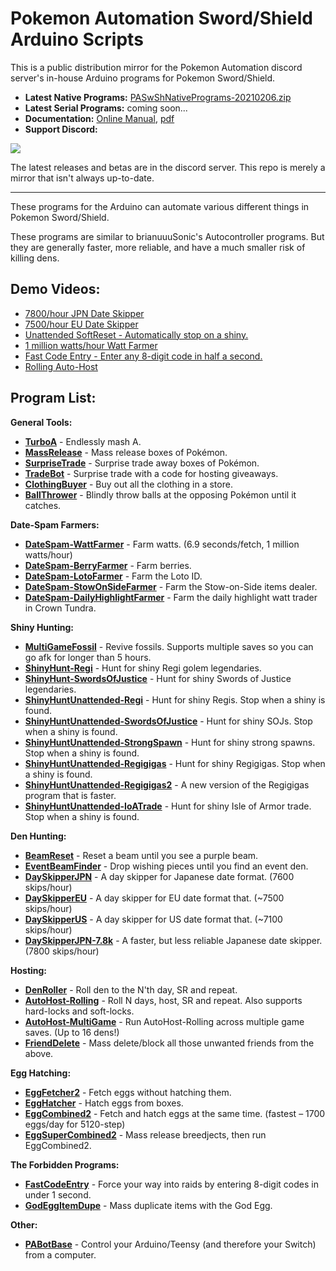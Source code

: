 # Pokemon Automation Sword/Shield Arduino Scripts
This is a public distribution mirror for the Pokemon Automation discord server's in-house Arduino programs for Pokemon Sword/Shield.

 - **Latest Native Programs:** [PASwShNativePrograms-20210206.zip](PASwShScripts-20210206.zip?raw=true)
 - **Latest Serial Programs:** coming soon...
 - **Documentation:** [Online Manual](Documentation/README.md), [pdf](User%20Manual.pdf)
 - **Support Discord:**

[<img src="https://canary.discordapp.com/api/guilds/695809740428673034/widget.png?style=banner2">](https://discord.gg/cQ4gWxN)

The latest releases and betas are in the discord server. This repo is merely a mirror that isn't always up-to-date.

-----

These programs for the Arduino can automate various different things in Pokemon Sword/Shield.

These programs are similar to brianuuuSonic's Autocontroller programs. But they are generally faster, more reliable, and have a much smaller risk of killing dens.

## Demo Videos:
 - [7800/hour JPN Date Skipper](https://cdn.discordapp.com/attachments/755635697737531544/755637307167735888/DaySkipperJPN-7.8k.mov)
 - [7500/hour EU Date Skipper](https://cdn.discordapp.com/attachments/755635697737531544/755638422558736434/DaySkipperEU-7.5k.mov)
 - [Unattended SoftReset - Automatically stop on a shiny.](https://cdn.discordapp.com/attachments/755635697737531544/772244388109090817/ShinyTerrakion.mp4)
 - [1 million watts/hour Watt Farmer](https://cdn.discordapp.com/attachments/755635697737531544/755640509376233522/WattFarmer.mov)
 - [Fast Code Entry - Enter any 8-digit code in half a second.](https://cdn.discordapp.com/attachments/755635697737531544/755642709183561789/FastCodeEntry.mov)
 - [Rolling Auto-Host](https://cdn.discordapp.com/attachments/755635697737531544/755891856172253194/RollingAutoHost.mov)

## Program List:

**General Tools:**
- [**TurboA**](Documentation/Programs/TurboA.md) - Endlessly mash A.
- [**MassRelease**](Documentation/Programs/MassRelease.md) - Mass release boxes of Pokémon.
- [**SurpriseTrade**](Documentation/Programs/SurpriseTrade.md) - Surprise trade away boxes of Pokémon.
- [**TradeBot**](Documentation/Programs/TradeBot.md) - Surprise trade with a code for hosting giveaways.
- [**ClothingBuyer**](Documentation/Programs/ClothingBuyer.md) - Buy out all the clothing in a store.
- [**BallThrower**](Documentation/Programs/BallThrower.md) - Blindly throw balls at the opposing Pokémon until it catches.

**Date-Spam Farmers:**
- [**DateSpam-WattFarmer**](Documentation/Programs/DateSpam-WattFarmer.md) - Farm watts. (6.9 seconds/fetch, 1 million watts/hour)
- [**DateSpam-BerryFarmer**](Documentation/Programs/DateSpam-BerryFarmer.md) - Farm berries.
- [**DateSpam-LotoFarmer**](Documentation/Programs/DateSpam-LotoFarmer.md) - Farm the Loto ID.
- [**DateSpam-StowOnSideFarmer**](Documentation/Programs/DateSpam-StowOnSideFarmer.md) - Farm the Stow-on-Side items dealer.
- [**DateSpam-DailyHighlightFarmer**](Documentation/Programs/DateSpam-DailyHighlightFarmer.md) - Farm the daily highlight watt trader in Crown Tundra.

**Shiny Hunting:**
- [**MultiGameFossil**](Documentation/Programs/MultiGameFossil.md) - Revive fossils. Supports multiple saves so you can go afk for longer than 5 hours.
- [**ShinyHunt-Regi**](Documentation/Programs/ShinyHunt-Regi.md) - Hunt for shiny Regi golem legendaries.
- [**ShinyHunt-SwordsOfJustice**](Documentation/Programs/ShinyHunt-SwordsOfJustice.md) - Hunt for shiny Swords of Justice legendaries.
- [**ShinyHuntUnattended-Regi**](Documentation/Programs/ShinyHuntUnattended-Regi.md) - Hunt for shiny Regis. Stop when a shiny is found.
- [**ShinyHuntUnattended-SwordsOfJustice**](Documentation/Programs/ShinyHuntUnattended-SwordsOfJustice.md) - Hunt for shiny SOJs. Stop when a shiny is found.
- [**ShinyHuntUnattended-StrongSpawn**](Documentation/Programs/ShinyHuntUnattended-StrongSpawn.md) - Hunt for shiny strong spawns. Stop when a shiny is found.
- [**ShinyHuntUnattended-Regigigas**](Documentation/Programs/ShinyHuntUnattended-Regigigas.md) - Hunt for shiny Regigigas. Stop when a shiny is found.
- [**ShinyHuntUnattended-Regigigas2**](Documentation/Programs/ShinyHuntUnattended-Regigigas2.md) - A new version of the Regigigas program that is faster.
- [**ShinyHuntUnattended-IoATrade**](Documentation/Programs/ShinyHuntUnattended-IoATrade.md) - Hunt for shiny Isle of Armor trade. Stop when a shiny is found.

**Den Hunting:**
- [**BeamReset**](Documentation/Programs/BeamReset.md) - Reset a beam until you see a purple beam.
- [**EventBeamFinder**](Documentation/Programs/EventBeamFinder.md) - Drop wishing pieces until you find an event den.
- [**DaySkipperJPN**](Documentation/Programs/DaySkipperJPN.md) - A day skipper for Japanese date format. (7600 skips/hour)
- [**DaySkipperEU**](Documentation/Programs/DaySkipperEU.md) - A day skipper for EU date format that.  (~7500 skips/hour)
- [**DaySkipperUS**](Documentation/Programs/DaySkipperUS.md) - A day skipper for US date format that.  (~7100 skips/hour)
- [**DaySkipperJPN-7.8k**](Documentation/Programs/DaySkipperJPN-7.8k.md) - A faster, but less reliable Japanese date skipper. (7800 skips/hour) 

**Hosting:**
- [**DenRoller**](Documentation/Programs/DenRoller.md) - Roll den to the N'th day, SR and repeat.
- [**AutoHost-Rolling**](Documentation/Programs/AutoHost-Rolling.md) - Roll N days, host, SR and repeat. Also supports hard-locks and soft-locks.
- [**AutoHost-MultiGame**](Documentation/Programs/AutoHost-MultiGame.md) - Run AutoHost-Rolling across multiple game saves. (Up to 16 dens!)
- [**FriendDelete**](Documentation/Programs/FriendDelete.md) - Mass delete/block all those unwanted friends from the above.

**Egg Hatching:**
- [**EggFetcher2**](Documentation/Programs/EggFetcher2.md) - Fetch eggs without hatching them.
- [**EggHatcher**](Documentation/Programs/EggHatcher.md) - Hatch eggs from boxes.
- [**EggCombined2**](Documentation/Programs/EggCombined2.md) - Fetch and hatch eggs at the same time. (fastest – 1700 eggs/day for 5120-step)
- [**EggSuperCombined2**](Documentation/Programs/EggSuperCombined2.md) - Mass release breedjects, then run EggCombined2.

**The Forbidden Programs:**
- [**FastCodeEntry**](Documentation/Programs/FastCodeEntry.md) - Force your way into raids by entering 8-digit codes in under 1 second.
- [**GodEggItemDupe**](Documentation/Programs/GodEggItemDupe.md) - Mass duplicate items with the God Egg.

**Other:**
- [**PABotBase**](Documentation/Programs/PABotBase.md) - Control your Arduino/Teensy (and therefore your Switch) from a computer.

